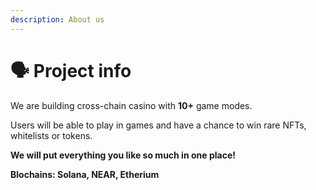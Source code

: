 ```yaml
---
description: About us
---
```


# 🗣 Project info

We are building cross-chain casino with **10+** game modes.

Users will be able to play in games and have a chance to win rare NFTs, whitelists or tokens.

**We will put everything you like so much in one place!**

**Blochains: Solana, NEAR, Etherium**
